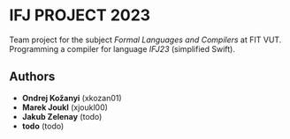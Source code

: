 # IFJ PROJECT 2023
Team project for the subject *Formal Languages and Compilers* at FIT VUT. Programming a compiler for language *IFJ23* (simplified Swift).
## Authors
- **Ondrej Kožanyi** (xkozan01)
- **Marek Joukl** (xjoukl00)
- **Jakub Zelenay** (todo)
- **todo** (todo)
